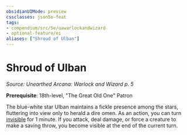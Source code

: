 ```yaml
---
obsidianUIMode: preview
cssclasses: json5e-feat
tags:
- compendium/src/5e/uawarlockandwizard
- optional-feature/ei
aliases: ["Shroud of Ulban"]
---
```

# Shroud of Ulban
*Source: Unearthed Arcana: Warlock and Wizard p. 5*  

**Prerequisite**: 18th-level, "The Great Old One" Patron

The blue-white star Ulban maintains a fickle presence among the stars, fluttering into view only to herald a dire omen. As an action, you can turn [invisible](/Systems/5e/rules/conditions.md#invisible) for 1 minute. If you attack, deal damage, or force a creature to make a saving throw, you become visible at the end of the current turn.